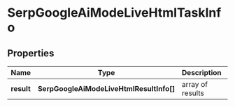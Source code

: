 # SerpGoogleAiModeLiveHtmlTaskInfo

## Properties

| Name | Type | Description | Notes |
|------------ | ------------- | ------------- | -------------|
**result** | **SerpGoogleAiModeLiveHtmlResultInfo[]** | array of results |[optional]|